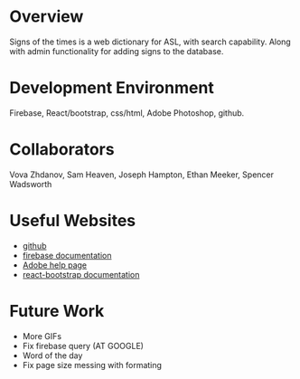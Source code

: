 # Overview

Signs of the times is a web dictionary for ASL, with search capability. Along with admin functionality for adding signs to the database.


# Development Environment

Firebase, React/bootstrap, css/html, Adobe Photoshop, github.

# Collaborators

Vova Zhdanov, Sam Heaven, Joseph Hampton, Ethan Meeker, Spencer Wadsworth

# Useful Websites

-   [github](https://github.com/)
-   [firebase documentation](https://firebase.google.com/docs)
-   [Adobe help page](helpx.adobe.com/support/photoshop.com)
-   [react-bootstrap documentation](https://react-bootstrap.github.io/getting-started/introduction/)
# Future Work

-   More GIFs
-   Fix firebase query (AT GOOGLE)
-   Word of the day
-   Fix page size messing with formating
